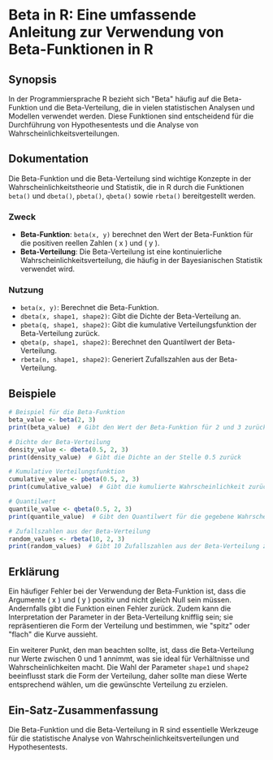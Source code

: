 <!--
Meta Description: # Beta in R: Eine umfassende Anleitung zur Verwendung von Beta-Funktionen in R ## Synopsis In der Programmiersprache R bezieht sich "Beta" häufig auf ...
Meta Keywords: die, beta, der, verteilung, und
-->

# Beta in R: Eine umfassende Anleitung zur Verwendung von Beta-Funktionen in R

## Synopsis
In der Programmiersprache R bezieht sich "Beta" häufig auf die Beta-Funktion und die Beta-Verteilung, die in vielen statistischen Analysen und Modellen verwendet werden. Diese Funktionen sind entscheidend für die Durchführung von Hypothesentests und die Analyse von Wahrscheinlichkeitsverteilungen.

## Dokumentation
Die Beta-Funktion und die Beta-Verteilung sind wichtige Konzepte in der Wahrscheinlichkeitstheorie und Statistik, die in R durch die Funktionen `beta()` und `dbeta()`, `pbeta()`, `qbeta()` sowie `rbeta()` bereitgestellt werden.

### Zweck
- **Beta-Funktion**: `beta(x, y)` berechnet den Wert der Beta-Funktion für die positiven reellen Zahlen \( x \) und \( y \).
- **Beta-Verteilung**: Die Beta-Verteilung ist eine kontinuierliche Wahrscheinlichkeitsverteilung, die häufig in der Bayesianischen Statistik verwendet wird.

### Nutzung
- `beta(x, y)`: Berechnet die Beta-Funktion.
- `dbeta(x, shape1, shape2)`: Gibt die Dichte der Beta-Verteilung an.
- `pbeta(q, shape1, shape2)`: Gibt die kumulative Verteilungsfunktion der Beta-Verteilung zurück.
- `qbeta(p, shape1, shape2)`: Berechnet den Quantilwert der Beta-Verteilung.
- `rbeta(n, shape1, shape2)`: Generiert Zufallszahlen aus der Beta-Verteilung.

## Beispiele
```R
# Beispiel für die Beta-Funktion
beta_value <- beta(2, 3)
print(beta_value)  # Gibt den Wert der Beta-Funktion für 2 und 3 zurück

# Dichte der Beta-Verteilung
density_value <- dbeta(0.5, 2, 3)
print(density_value)  # Gibt die Dichte an der Stelle 0.5 zurück

# Kumulative Verteilungsfunktion
cumulative_value <- pbeta(0.5, 2, 3)
print(cumulative_value)  # Gibt die kumulierte Wahrscheinlichkeit zurück

# Quantilwert
quantile_value <- qbeta(0.5, 2, 3)
print(quantile_value)  # Gibt den Quantilwert für die gegebene Wahrscheinlichkeit zurück

# Zufallszahlen aus der Beta-Verteilung
random_values <- rbeta(10, 2, 3)
print(random_values)  # Gibt 10 Zufallszahlen aus der Beta-Verteilung zurück
```

## Erklärung
Ein häufiger Fehler bei der Verwendung der Beta-Funktion ist, dass die Argumente \( x \) und \( y \) positiv und nicht gleich Null sein müssen. Andernfalls gibt die Funktion einen Fehler zurück. Zudem kann die Interpretation der Parameter in der Beta-Verteilung knifflig sein; sie repräsentieren die Form der Verteilung und bestimmen, wie "spitz" oder "flach" die Kurve aussieht.

Ein weiterer Punkt, den man beachten sollte, ist, dass die Beta-Verteilung nur Werte zwischen 0 und 1 annimmt, was sie ideal für Verhältnisse und Wahrscheinlichkeiten macht. Die Wahl der Parameter `shape1` und `shape2` beeinflusst stark die Form der Verteilung, daher sollte man diese Werte entsprechend wählen, um die gewünschte Verteilung zu erzielen.

## Ein-Satz-Zusammenfassung
Die Beta-Funktion und die Beta-Verteilung in R sind essentielle Werkzeuge für die statistische Analyse von Wahrscheinlichkeitsverteilungen und Hypothesentests.